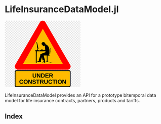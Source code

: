 # LifeInsuranceDataModel.jl
![Beware, Work In Progress](assets/wip.png)

LifeInsuranceDataModel provides an API for a prototype bitemporal data model for life insurance contracts, partners, products and tariffs.

## Index

```@index
```
